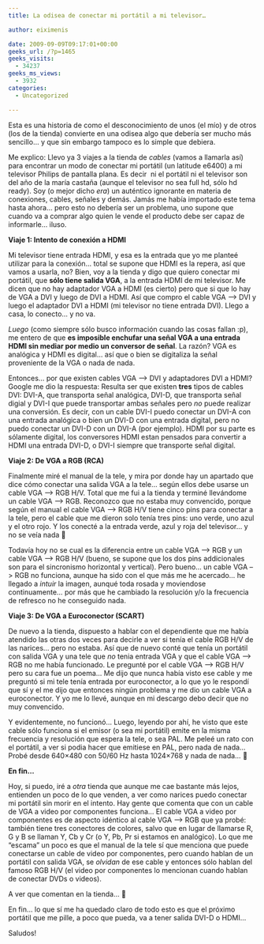 ```yaml
---
title: La odisea de conectar mi portátil a mi televisor…

author: eiximenis

date: 2009-09-09T09:17:01+00:00
geeks_url: /?p=1465
geeks_visits:
  - 34237
geeks_ms_views:
  - 3932
categories:
  - Uncategorized

---
```

Esta es una historia de como el desconocimiento de unos (el mío) y de otros (los de la tienda) convierte en una odisea algo que debería ser mucho más sencillo… y que sin embargo tampoco es lo simple que debiera.

<!--more-->

Me explico: Llevo ya 3 viajes a la tienda de _cables_ (vamos a llamarla así) para encontrar un modo de conectar mi portátil (un latitude e6400) a mi televisor Philips de pantalla plana. Es decir&#160; ni el portátil ni el televisor son del año de la maría castaña (aunque el televisor no sea full hd, sólo hd ready). Soy (o mejor dicho _era_) un auténtico ignorante en materia de conexiones, cables, señales y demás. Jamás me había importado este tema hasta ahora… pero esto no debería ser un problema, uno supone que cuando va a comprar algo quien le vende el producto debe ser capaz de informarle… iluso.

**Viaje 1: Intento de conexión a HDMI**

Mi televisor tiene entrada HDMI, y esa es la entrada que yo me planteé utilizar para la conexión… total se supone que HDMI es la repera, así que vamos a usarla, no? Bien, voy a la tienda y digo que quiero conectar mi portátil, que **sólo tiene salida VGA**, a la entrada HDMI de mi televisor. Me dicen que no hay adaptador VGA a HDMI (es cierto) pero que si que lo hay de VGA a DVI y luego de DVI a HDMI. Así que compro el cable VGA –> DVI y luego el adaptador DVI a HDMI (mi televisor no tiene entrada DVI). Llego a casa, lo conecto… y no va.

_Luego_ (como siempre sólo busco información cuando las cosas fallan :p), me entero de que **es imposible enchufar una señal VGA a una entrada HDMI sin mediar por medio un conversor de señal**. La razón? VGA es analógica y HDMI es digital… así que o bien se digitaliza la señal proveniente de la VGA o nada de nada.

Entonces… por que existen cables VGA –> DVI y adaptadores DVI a HDMI? Google me dio la respuesta: Resulta ser que existen **tres** tipos de cables DVI: DVI-A, que transporta señal analógica, DVI-D, que transporta señal digial y DVI-I que puede transportar ambas señales pero _no_ puede realizar una conversión. Es decir, con un cable DVI-I puedo conectar un DVI-A con una entrada analógica o bien un DVI-D con una entrada digital, pero no puedo conectar un DVI-D con un DVI-A (por ejemplo). HDMI por su parte es sólamente digital, los conversores HDMI estan pensados para convertir a HDMI una entrada DVI-D, o DVI-I siempre que transporte señal digital.

**Viaje 2: De VGA a RGB (RCA)**

Finalmente miré el manual de la tele, y mira por donde hay un apartado que dice cómo conectar una salida VGA a la tele… según ellos debe usarse un cable VGA –> RGB H/V. Total que me fui a la tienda y terminé llevándome un cable VGA –> RGB. Reconozco que no estaba muy convencido, porque según el manual el cable VGA –> RGB H/V tiene cinco pins para conectar a la tele, pero el cable que me dieron solo tenía tres pins: uno verde, uno azul y el otro rojo. Y los conecté a la entrada verde, azul y roja del televisor… y no se veía nada 🙁

Todavía hoy no se cual es la diferencia entre un cable VGA –> RGB y un cable VGA –> RGB H/V (bueno, se supone que los dos pins addicionales son para el sincronismo horizontal y vertical). Pero bueno… un cable VGA –> RGB no funciona, aunque ha sido con el que más me he acercado… he llegado a _intuir_ la imagen, aunqué toda rosada y moviendose continuamente… por más que he cambiado la resolución y/o la frecuencia de refresco no he conseguido nada.

**Viaje 3: De VGA a Euroconector (SCART)**

De nuevo a la tienda, dispuesto a hablar con el dependiente que me había atendido las otras dos veces para decirle a ver si tenía el cable RGB H/V de las narices… pero no estaba. Así que de nuevo conté que tenía un portátil con salida VGA y una tele que _no_ tenia entrada VGA y que el cable VGA –> RGB no me había funcionado. Le pregunté por el cable VGA –> RGB H/V pero su cara fue un poema… Me dijo que nunca había visto ese cable y me preguntó si mi tele tenía entrada por euroconector, a lo que yo le respondí que sí y el me dijo que entonces ningún problema y me dio un cable VGA a euroconector. Y yo me lo llevé, aunque en mi descargo debo decir que no muy convencido.

Y evidentemente, no funcionó… Luego, leyendo por ahí, he visto que este cable sólo funciona si el emisor (o sea mi portátil) emite en la misma frecuencia y resolución que espera la tele, o sea PAL. Me peleé un rato con el portátil, a ver si podia hacer que emitiese en PAL, pero nada de nada… Probé desde 640&#215;480 con 50/60 Hz hasta 1024&#215;768 y nada de nada… 🙁

**En fin…**

Hoy, si puedo, iré a _otra_ tienda que aunque me cae bastante más lejos, entienden un poco de lo que venden, a ver como narices puedo conectar mi portátil sin morir en el intento. Hay gente que comenta que con un cable de VGA a video por componentes funciona… El cable VGA a video por componentes es de aspecto idéntico al cable VGA –> RGB que ya probé: también tiene tres conectores de colores, salvo que en lugar de llamarse R, G y B se llaman Y, Cb y Cr (o Y, Pb, Pr si estamos en analógico). Lo que me “escama” un poco es que el manual de la tele sí que menciona que puede conectarse un cable de video por componentes, pero cuando hablan de un portátil con salida VGA, se _olvidan_ de ese cable y entonces sólo hablan del famoso RGB H/V (el video por componentes lo mencionan cuando hablan de conectar DVDs o videos).

A ver que comentan en la tienda… 🙂

En fin… lo que sí me ha quedado claro de todo esto es que el próximo portátil que me pille, a poco que pueda, va a tener salida DVI-D o HDMI…

Saludos!